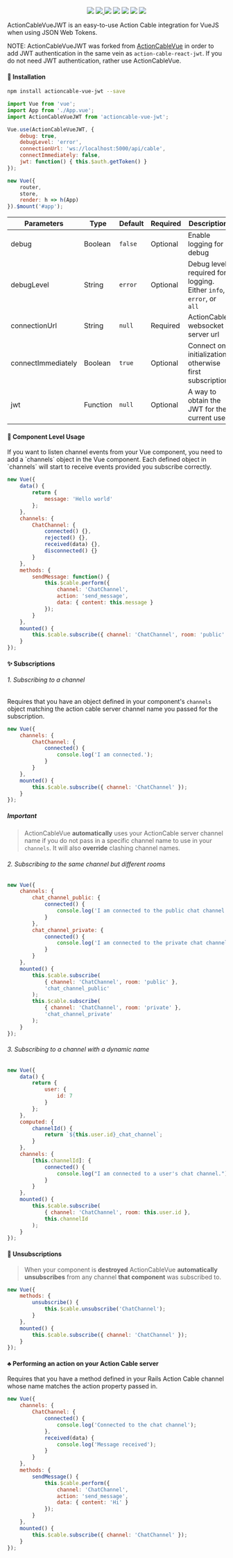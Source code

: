 <p align="center">
  <a href="https://travis-ci.org/requnix/actioncable-vue-jwt"><img src="https://travis-ci.org/requnix/actioncable-vue-jwt.svg?branch=master" /></a>
  <a href="https://www.npmjs.com/package/actioncable-vue-jwt"><img src="https://img.shields.io/npm/v/actioncable-vue-jwt.svg"/> <img src="https://img.shields.io/npm/dt/actioncable-vue-jwt.svg"/></a>
  <a href="https://github.com/vuejs/awesome-vue"><img src="https://cdn.rawgit.com/sindresorhus/awesome/d7305f38d29fed78fa85652e3a63e154dd8e8829/media/badge.svg"/></a>
  <a href="https://vuejs.org/"><img src="https://img.shields.io/badge/vue-2.x-brightgreen.svg"/></a>
  <a href="https://github.com/requnix/actioncable-vue-jwt/"><img src="https://img.shields.io/npm/l/actioncable-vue-jwt.svg"/></a>
  <a href="https://github.com/requnix/actioncable-vue-jwt/"><img src="https://img.shields.io/github/stars/requnix/actioncable-vue-jwt.svg"/></a>
</p>

ActionCableVueJWT is an easy-to-use Action Cable integration for VueJS when using JSON Web Tokens.

NOTE: ActionCableVueJWT was forked from [ActionCableVue](https://www.npmjs.com/package/actioncable-vue) in order to add JWT authentication in the same vein as `action-cable-react-jwt`. If you do not need JWT authentication, rather use ActionCableVue.

#### 🚀 Installation

```bash
npm install actioncable-vue-jwt --save
```

```javascript
import Vue from 'vue';
import App from './App.vue';
import ActionCableVueJWT from 'actioncable-vue-jwt';

Vue.use(ActionCableVueJWT, {
	debug: true,
	debugLevel: 'error',
	connectionUrl: 'ws://localhost:5000/api/cable',
	connectImmediately: false,
	jwt: function() { this.$auth.getToken() }
});

new Vue({
	router,
	store,
	render: h => h(App)
}).$mount('#app');
```

| **Parameters**     | **Type** | **Default** | **Required** | **Description**                                                    |
| ------------------ | -------- | ------------ | ------------ | ------------------------------------------------------------------ |
| debug              | Boolean  | `false`      | Optional     | Enable logging for debug                                           |
| debugLevel         | String   | `error`      | Optional     | Debug level required for logging. Either `info`, `error`, or `all` |
| connectionUrl      | String   | `null`       | Required     | ActionCable websocket server url                                   |
| connectImmediately | Boolean  | `true`       | Optional     | Connect on initialization, otherwise first subscription            |
| jwt                | Function | `null`       | Optional     | A way to obtain the JWT for the current user                       |

#### 🌈 Component Level Usage

<p>If you want to listen channel events from your Vue component, you need to add a `channels` object in the Vue component. Each defined object in `channels` will start to receive events provided you subscribe correctly.</p>

```javascript
new Vue({
	data() {
		return {
			message: 'Hello world'
		};
	},
	channels: {
		ChatChannel: {
			connected() {},
			rejected() {},
			received(data) {},
			disconnected() {}
		}
	},
	methods: {
		sendMessage: function() {
			this.$cable.perform({
				channel: 'ChatChannel',
				action: 'send_message',
				data: { content: this.message }
			});
		}
	},
	mounted() {
		this.$cable.subscribe({ channel: 'ChatChannel', room: 'public' });
	}
});
```

#### ✨ Subscriptions

###### 1. Subscribing to a channel

Requires that you have an object defined in your component's `channels` object matching the action cable server channel name you passed for the subscription.

```javascript
new Vue({
	channels: {
		ChatChannel: {
			connected() {
				console.log('I am connected.');
			}
		}
	},
	mounted() {
		this.$cable.subscribe({ channel: 'ChatChannel' });
	}
});
```

##### Important

> ActionCableVue **automatically** uses your ActionCable server channel name if you do not pass in a specific channel name to use in your `channels`. It will also **override** clashing channel names.

###### 2. Subscribing to the same channel but different rooms

```javascript
new Vue({
	channels: {
		chat_channel_public: {
			connected() {
				console.log('I am connected to the public chat channel.');
			}
		},
		chat_channel_private: {
			connected() {
				console.log('I am connected to the private chat channel.');
			}
		}
	},
	mounted() {
		this.$cable.subscribe(
			{ channel: 'ChatChannel', room: 'public' },
			'chat_channel_public'
		);
		this.$cable.subscribe(
			{ channel: 'ChatChannel', room: 'private' },
			'chat_channel_private'
		);
	}
});
```

###### 3. Subscribing to a channel with a dynamic name

```javascript
new Vue({
	data() {
		return {
			user: {
				id: 7
			}
		};
	},
	computed: {
		channelId() {
			return `${this.user.id}_chat_channel`;
		}
	},
	channels: {
		[this.channelId]: {
			connected() {
				console.log("I am connected to a user's chat channel.");
			}
		}
	},
	mounted() {
		this.$cable.subscribe(
			{ channel: 'ChatChannel', room: this.user.id },
			this.channelId
		);
	}
});
```

#### 🎃 Unsubscriptions

> When your component is **destroyed** ActionCableVue **automatically unsubscribes** from any channel **that component** was subscribed to.

```javascript
new Vue({
	methods: {
		unsubscribe() {
			this.$cable.unsubscribe('ChatChannel');
		}
	},
	mounted() {
		this.$cable.subscribe({ channel: 'ChatChannel' });
	}
});
```

#### ♣ Performing an action on your Action Cable server

Requires that you have a method defined in your Rails Action Cable channel whose name matches the action property passed in.

```javascript
new Vue({
	channels: {
		ChatChannel: {
			connected() {
				console.log('Connected to the chat channel');
			},
			received(data) {
				console.log('Message received');
			}
		}
	},
	methods: {
		sendMessage() {
			this.$cable.perform({
				channel: 'ChatChannel',
				action: 'send_message',
				data: { content: 'Hi' }
			});
		}
	},
	mounted() {
		this.$cable.subscribe({ channel: 'ChatChannel' });
	}
});
```
